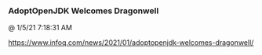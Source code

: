 ﻿

### AdoptOpenJDK Welcomes Dragonwell
@ 1/5/21 7:18:31 AM

https://www.infoq.com/news/2021/01/adoptopenjdk-welcomes-dragonwell/

